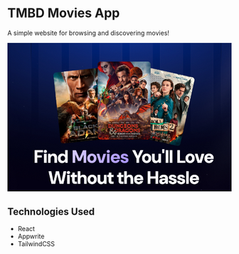 # TMBD Movies App
A simple website for browsing and discovering movies!

![banner_image](public/banner.jpg)

## Technologies Used
* React
* Appwrite
* TailwindCSS
